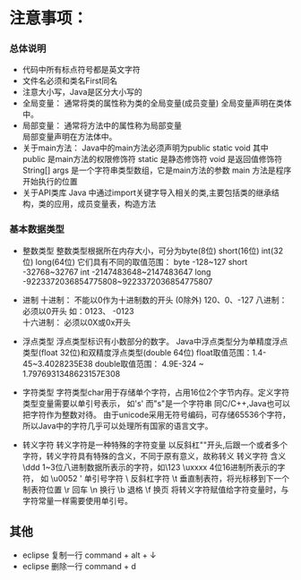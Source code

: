 # 注意事项：

### 总体说明
- 代码中所有标点符号都是英文字符
- 文件名必须和类名First同名
- 注意大小写，Java是区分大小写的
- 全局变量：
  通常将类的属性称为类的全局变量(成员变量)
  全局变量声明在类体中。
- 局部变量：
  通常将方法中的属性称为局部变量  
  局部变量声明在方法体中。
- 关于main方法：
  Java中的main方法必须声明为public static void
  其中 public 是main方法的权限修饰符
  static 是静态修饰符
  void 是返回值修饰符
  String[] args 是一个字符串类型数组，它是main方法的参数
  main 方法是程序开始执行的位置
- 关于API类库
  Java 中通过import关键字导入相关的类,主要包括类的继承结构，类的应用，成员变量表，构造方法
  
### 基本数据类型
- 整数类型
  整数类型根据所在内存大小，可分为byte(8位) short(16位) int(32位) long(64位)
  它们具有不同的取值范围：
  byte   -128~127 
  short  -32768~32767
  int    -2147483648~2147483647
  long   -9223372036854775808~9223372036854775807
  
- 进制
  十进制：  不能以0作为十进制数的开头 (0除外) 120、0、-127
  八进制：  必须以0开头 如：0123、 -0123  
  十六进制： 必须以0X或0x开头
  
- 浮点类型
  浮点类型标识有小数部分的数字。
  Java中浮点类型分为单精度浮点类型(float 32位)和双精度浮点类型(double 64位)
  float取值范围：1.4-45~3.4028235E38
  double取值范围：  4.9E-324 ~ 1.7976931348623157E308
  
- 字符类型
  字符类型char用于存储单个字符，占用16位2个字节内存。定义字符类型变量需要以单引号表示，
  如's' 而"s"是一个字符串
  同C/C++,Java也可以把字符作为整数对待。
  由于unicode采用无符号编码，可存储65536个字符，所以Java中的字符几乎可以处理所有国家的语言文字。
  
- 转义字符
  转义字符是一种特殊的字符变量 以反斜杠"\"开头,后跟一个或者多个字符，转义字符具有特殊的含义，不同于原有意义，故称转义
  转义字符             含义
  \ddd      1~3位八进制数据所表示的字符，如\123
  \uxxxx    4位16进制所表示的字符， 如 \u0052
  \'        单引号字符
  \\        反斜杠字符
  \t        垂直制表符，将光标移到下一个制表符位置
  \r        回车
  \n        换行
  \b        退格
  \f        换页
  将转义字符赋值给字符变量时，与字符常量一样需要使用单引号。

## 其他
- eclipse 复制一行 command + alt + ↓
- eclipse 删除一行 command + d














  
  
  